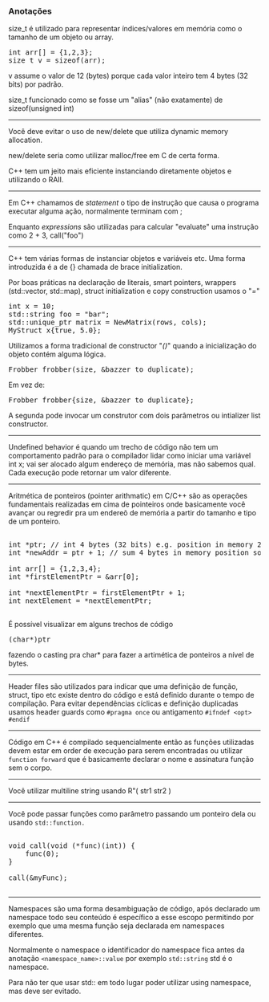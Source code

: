 ### Anotações 

size_t é utilizado para representar índices/valores em memória como o tamanho de um objeto ou array.

<pre>
int arr[] = {1,2,3};
size_t v = sizeof(arr);
</pre>

v assume o valor de 12 (bytes) porque cada valor inteiro tem 4 bytes (32 bits) por padrão. 

size_t funcionado como se fosse um "alias" (não exatamente) de sizeof(unsigned int)

<hr>

Você deve evitar o uso de new/delete que utiliza dynamic memory allocation. 

new/delete seria como utilizar malloc/free em C de certa forma. 

C++ tem um jeito mais eficiente instanciando diretamente objetos e utilizando o RAII. 

<hr>

Em C++ chamamos de *statement* o tipo de instrução que causa o programa executar alguma ação, normalmente terminam com ;

Enquanto *expressions* são utilizadas para calcular "evaluate" uma instrução como 2 + 3, call("foo")

<hr>

C++ tem várias formas de instanciar objetos e variáveis etc. Uma forma introduzida é a de {} chamada de brace initialization. 

Por boas práticas na declaração de literais, smart pointers, wrappers (std::vector, std::map), struct initialization e copy construction usamos o "*=*"

<pre>
int x = 10;
std::string foo = "bar";
std::unique_ptr<Matrix> matrix = NewMatrix(rows, cols);
MyStruct x{true, 5.0};
</pre>

Utilizamos a forma tradicional de constructor "*()*" quando a inicialização do objeto contém alguma lógica.

<pre>
Frobber frobber(size, &bazzer_to_duplicate);
</pre>

Em vez de:
<pre>
Frobber frobber{size, &bazzer_to_duplicate};
</pre>

A segunda pode invocar um construtor com dois parâmetros ou intializer list constructor.

<hr>

Undefined behavior é quando um trecho de código não tem um comportamento padrão para o compilador lidar como iniciar uma variável int x; vai ser alocado algum endereço de memória, mas não sabemos qual. Cada execução pode retornar um valor diferente.

<hr>

Aritmética de ponteiros (pointer arithmatic) em C/C++ são as operações fundamentais realizadas em cima de pointeiros onde basicamente você avançar ou regredir pra um endereõ de memória a partir do tamanho e tipo de um ponteiro. 

<pre>

int *ptr; // int 4 bytes (32 bits) e.g. position in memory 2001
int *newAddr = ptr + 1; // sum 4 bytes in memory position so its 2005

int arr[] = {1,2,3,4};
int *firstElementPtr = &arr[0];

int *nextElementPtr = firstElementPtr + 1;
int nextElement = *nextElementPtr;

</pre>

É possível visualizar em alguns trechos de código <pre>(char*)ptr</pre> fazendo o casting pra char* para fazer a artimética de ponteiros a nível de bytes.

<hr>

Header files são utilizados para indicar que uma definição de função, struct, tipo etc existe dentro do código e está definido durante o tempo de compilação. Para evitar dependências cíclicas e definição duplicadas usamos header guards como `#pragma once` ou antigamento `#ifndef <opt> #endif`

<hr>

Código em C++ é compilado sequencialmente então as funções utilizadas devem estar em order de execução para serem encontradas ou utilizar `function forward` que é basicamente declarar o nome e assinatura função sem o corpo. 

<hr>

Você utilizar multiline string usando R"(
    str1
    str2
)

<hr>

Você pode passar funções como parâmetro passando um ponteiro dela ou usando `std::function. `

<pre>

void call(void (*func)(int)) {
    func(0);
}

call(&myFunc);

</pre>

<hr>

Namespaces são uma forma desambiguação de código, após declarado um namespace todo seu conteúdo é específico a esse escopo permitindo por exemplo que uma mesma função seja declarada em namespaces diferentes.

Normalmente o namespace o identificador do namespace fica antes da anotação `<namespace_name>::value` por exemplo `std::string` std é o namespace. 

Para não ter que usar std:: em todo lugar poder utilizar using namespace, mas deve ser evitado. 